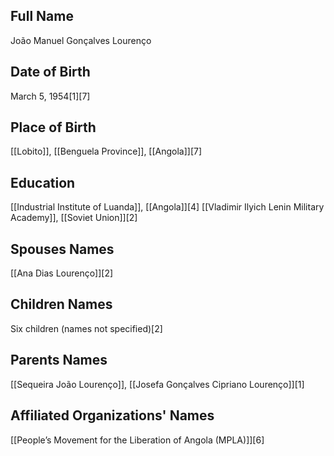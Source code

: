 ## Full Name
João Manuel Gonçalves Lourenço

## Date of Birth
March 5, 1954[1][7]

## Place of Birth
[[Lobito]], [[Benguela Province]], [[Angola]][7]

## Education
[[Industrial Institute of Luanda]], [[Angola]][4]
[[Vladimir Ilyich Lenin Military Academy]], [[Soviet Union]][2]

## Spouses Names
[[Ana Dias Lourenço]][2]

## Children Names
Six children (names not specified)[2]

## Parents Names
[[Sequeira João Lourenço]], [[Josefa Gonçalves Cipriano Lourenço]][1]

## Affiliated Organizations' Names
[[People’s Movement for the Liberation of Angola (MPLA)]][6]
